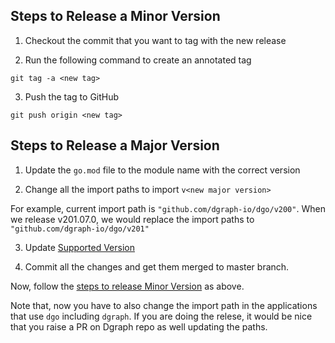 ## Steps to Release a Minor Version

1. Checkout the commit that you want to tag with the new release

2. Run the following command to create an annotated tag

```
git tag -a <new tag>
```

3. Push the tag to GitHub

```
git push origin <new tag>
```

## Steps to Release a Major Version

1. Update the `go.mod` file to the module name with the correct version

2. Change all the import paths to import `v<new major version>`

For example, current import path is `"github.com/dgraph-io/dgo/v200"`.
When we release v201.07.0, we would replace the import paths to `"github.com/dgraph-io/dgo/v201"`

3. Update [Supported Version](https://github.com/dgraph-io/dgo/#supported-versions)

4. Commit all the changes and get them merged to master branch.

Now, follow the [steps to release Minor Version](#steps-to-release-a-minor-version) as above.

Note that, now you have to also change the import path in the applications that use `dgo` including `dgraph`.
If you are doing the relese, it would be nice that you raise a PR on Dgraph repo as well updating the paths.
